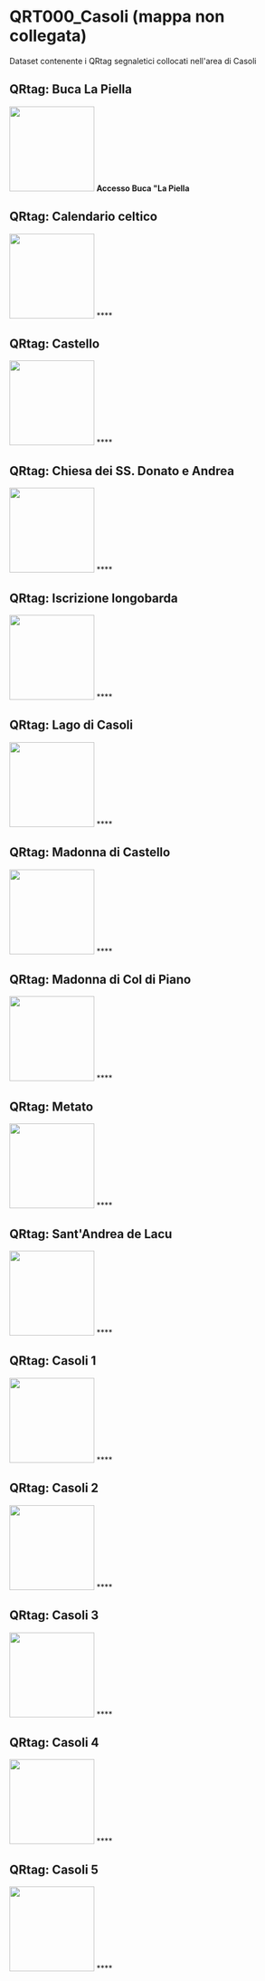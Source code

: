 # QRT000_Casoli (mappa non collegata)
Dataset contenente i QRtag segnaletici collocati nell'area di Casoli 
## QRtag: Buca La Piella
[<img src='qrtags/t5ysrm.png' width='150'/>](qrtags/t5ysrm.png) **Accesso Buca "La Piella**
## QRtag: Calendario celtico
[<img src='qrtags/my0kp8.png' width='150'/>](qrtags/my0kp8.png) ****
## QRtag: Castello
[<img src='qrtags/4l4r6y.png' width='150'/>](qrtags/4l4r6y.png) ****
## QRtag: Chiesa dei SS. Donato e Andrea
[<img src='qrtags/lwtyx6.png' width='150'/>](qrtags/lwtyx6.png) ****
## QRtag: Iscrizione longobarda
[<img src='qrtags/60m75s.png' width='150'/>](qrtags/60m75s.png) ****
## QRtag: Lago di Casoli
[<img src='qrtags/xqjpbk.png' width='150'/>](qrtags/xqjpbk.png) ****
## QRtag: Madonna di Castello
[<img src='qrtags/qlci89.png' width='150'/>](qrtags/qlci89.png) ****
## QRtag: Madonna di Col di Piano
[<img src='qrtags/3w44wr.png' width='150'/>](qrtags/3w44wr.png) ****
## QRtag: Metato
[<img src='qrtags/sbgnl0.png' width='150'/>](qrtags/sbgnl0.png) ****
## QRtag: Sant'Andrea de Lacu
[<img src='qrtags/fxq83v.png' width='150'/>](qrtags/fxq83v.png) ****
## QRtag: Casoli 1
[<img src='qrtags/5ahvp8.png' width='150'/>](qrtags/5ahvp8.png) ****
## QRtag: Casoli 2
[<img src='qrtags/kwr1wx.png' width='150'/>](qrtags/kwr1wx.png) ****
## QRtag: Casoli 3
[<img src='qrtags/hve4pj.png' width='150'/>](qrtags/hve4pj.png) ****
## QRtag: Casoli 4
[<img src='qrtags/mprs0w.png' width='150'/>](qrtags/mprs0w.png) ****
## QRtag: Casoli 5
[<img src='qrtags/e4n2js.png' width='150'/>](qrtags/e4n2js.png) ****
